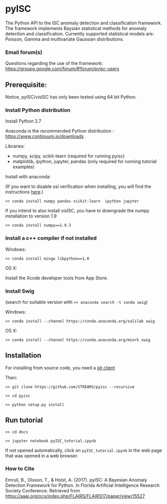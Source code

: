 # pyISC 

The Python API to the ISC anomaly detection and classification framework. The framework implements Baysian statistical methods for anomaly detection and classification. Currently supported statistical models are: Poisson, Gamma and multivariate Gaussian distributions.

### Email forum(s)

Questions regarding the use of the framework: https://groups.google.com/forum/#!forum/pyisc-users

## Prerequisite:

Notice, pyISC/visISC has only been tested using 64 bit Python.

### Install Python distribution 

Install Python 2.7

Anaconda is the recommended Python distribution : https://www.continuum.io/downloads

Libraries: 
- numpy, scipy, scikit-learn (required for running pyisc)
- matplotlib, ipython, jupyter, pandas (only required for running tutorial examples)

Install with anaconda:  

(If you want to disable ssl verification when installing, you will find the instructions <a href="https://docs.continuum.io/anaconda-repository/faq#how-do-i-disable-ssl-checking-on-package-installation">here</a>.)

`>> conda install numpy pandas scikit-learn  ipython jupyter`


If you intend to also install visISC, you have to downgrade the numpy installation to version 1.9

`>> conda install numpy==1.9.3`

### Install a c++ compiler if not installed

Windows:

`>> conda install mingw libpython==1.0`

OS X:

Install the Xcode developer tools from App Store.

### Install Swig

(search for suitable version with `>> anaconda search -t conda swig`)

Windows:

`>> conda install --channel https://conda.anaconda.org/salilab swig`

OS X:

`>> conda install --channel https://conda.anaconda.org/minrk swig`


## Installation

For installing from source code, you need a <a href="https://git-scm.com/downloads">git client</a>

Then:

`>> git clone https://github.com/STREAM3/pyisc --recursive`

`>> cd pyisc`

`>> python setup.py install`

## Run tutorial

`>> cd docs`

`>> jupyter notebook pyISC_tutorial.ipynb`

If not opened automatically, click on `pyISC_tutorial.ipynb` in the web page that was opened in a web browser.

### How to Cite 

Emruli, B., Olsson, T., & Holst, A. (2017).  pyISC: A Bayesian Anomaly Detection Framework for Python. In Florida Artificial Intelligence Research Society Conference. Retrieved from https://aaai.org/ocs/index.php/FLAIRS/FLAIRS17/paper/view/15527

